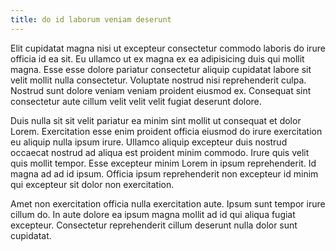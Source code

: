 ```yaml
---
title: do id laborum veniam deserunt
---
```


Elit cupidatat magna nisi ut excepteur consectetur commodo laboris do irure officia id ea sit. Eu ullamco ut ex magna ex ea adipisicing duis qui mollit magna. Esse esse dolore pariatur consectetur aliquip cupidatat labore sit velit mollit nulla consectetur. Voluptate nostrud nisi reprehenderit culpa. Nostrud sunt dolore veniam veniam proident eiusmod ex. Consequat sint consectetur aute cillum velit velit velit fugiat deserunt dolore.

Duis nulla sit sit velit pariatur ea minim sint mollit ut consequat et dolor Lorem. Exercitation esse enim proident officia eiusmod do irure exercitation eu aliquip nulla ipsum irure. Ullamco aliquip excepteur duis nostrud occaecat nostrud ad aliqua est proident minim commodo. Irure quis velit quis mollit tempor. Esse excepteur minim Lorem in ipsum reprehenderit. Id magna ad ad id ipsum. Officia ipsum reprehenderit non excepteur id minim qui excepteur sit dolor non exercitation.

Amet non exercitation officia nulla exercitation aute. Ipsum sunt tempor irure cillum do. In aute dolore ea ipsum magna mollit ad id qui aliqua fugiat excepteur. Consectetur reprehenderit cillum deserunt nulla dolor sunt cupidatat.